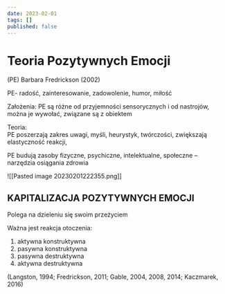 ```yaml
---
date: 2023-02-01
tags: []
published: false
---
```

# Teoria Pozytywnych Emocji

(PE) Barbara Fredrickson (2002)

PE- radość, zainteresowanie, zadowolenie, humor, miłość

Założenia: PE są różne od przyjemności sensorycznych i od nastrojów, można je wywołać, związane są z obiektem

Teoria:  
PE poszerzają zakres uwagi, myśli, heurystyk, twórczości, zwiększają elastyczność reakcji,

PE budują zasoby fizyczne, psychiczne, intelektualne, społeczne – narzędzia osiągania zdrowia

![[Pasted image 20230201222355.png]]

## KAPITALIZACJA POZYTYWNYCH EMOCJI

Polega na dzieleniu się swoim przeżyciem

Ważna jest reakcja otoczenia:  
1. aktywna konstruktywna
2. pasywna konstruktywna 
3. pasywna destruktywna 
4. aktywna destruktywna

(Langston, 1994; Fredrickson, 2011; Gable, 2004, 2008, 2014; Kaczmarek, 2016)